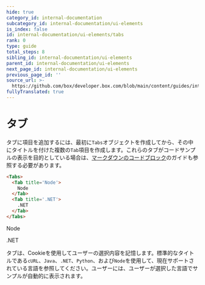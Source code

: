 ```yaml
---
hide: true
category_id: internal-documentation
subcategory_id: internal-documentation/ui-elements
is_index: false
id: internal-documentation/ui-elements/tabs
rank: 0
type: guide
total_steps: 8
sibling_id: internal-documentation/ui-elements
parent_id: internal-documentation/ui-elements
next_page_id: internal-documentation/ui-elements
previous_page_id: ''
source_url: >-
  https://github.com/box/developer.box.com/blob/main/content/guides/internal-documentation/ui-elements/tabs.md
fullyTranslated: true
---
```

<!-- does not need translation -->

# タブ

タブに項目を追加するには、最初に`Tabs`オブジェクトを作成してから、その中にタイトルを付けた複数の`Tab`項目を作成します。これらのタブがコードサンプルの表示を目的としている場合は、[マークダウンのコードブロック][code_block_guide]のガイドも参照する必要があります。

```html
<Tabs>
  <Tab title='Node'>
    Node
  </Tab>
  <Tab title='.NET'>
    .NET
  </Tab>
</Tabs>

```

<H>

<Tabs>

<Tab title="Node">

Node

</Tab>

<Tab title=".NET">

.NET

</Tab>

</Tabs>

</H>

タブは、Cookieを使用してユーザーの選択内容を記憶します。標準的なタイトルである`cURL`、`Java`、`.NET`、`Python`、および`Node`を使用して、現在サポートされている言語を参照してください。ユーザーには、ユーザーが選択した言語でサンプルが自動的に表示されます。

[code_block_guide]: guides://internal-documentation/markdown/code-blocks